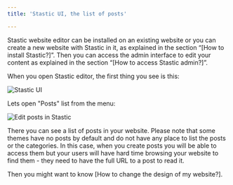 ```yaml
---
title: 'Stastic UI, the list of posts'

---
```

Stastic website editor can be installed on an existing website or you can create a new website with Stastic in it, as explained in the section “[How to install Stastic?]”. Then you can access the admin interface to edit your content as explained in the section “[How to access Stastic admin?]”.

When you open Stastic editor, the first thing you see is this:

![Stastic UI](https://www.stastic.net//assets/2019-08-03-775924.png)

Lets open "Posts" list from the menu:

![Edit posts in Stastic](https://www.stastic.net//assets/2019-08-04-285836.png)

There you can see a list of posts in your website. Please note that some themes have no posts by default and do not have any place to list the posts or the categories. In this case, when you create posts you will be able to access them but your users will have hard time browsing your website to find them - they need to have the full URL to a post to read it.

Then you might want to know [How to change the design of my website?].

